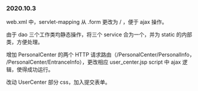 ### 2020.10.3

web.xml 中，servlet-mapping 从 .form 更改为 / ，便于 ajax 操作。

由于 dao 三个工作类均静态操作，将三个 service 合为一个，并为 static 的内部类，方便处理。

增加 PersonalCenter 的两个 HTTP 请求路由（/PersonalCenter/PersonalInfo， /PersonalCenter/EntranceInfo），更改相应 user_center.jsp script 中 ajax 逻辑，使得成功运行。

改动 UserCenter 部分 css，加入提交表单。